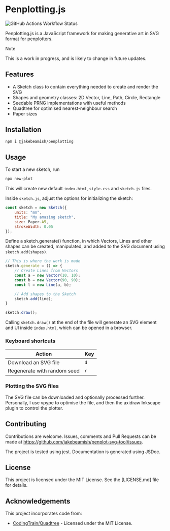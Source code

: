 # Penplotting.js

![GitHub Actions Workflow Status](https://img.shields.io/github/actions/workflow/status/jakebeamish/Penplotting.js/node.js.yml?style=flat&label=tests)

Penplotting.js is a JavaScript framework for making generative art in SVG format for penplotters.

> [!NOTE]
> This is a work in progress, and is likely to change in future updates.

## Features

- A Sketch class to contain everything needed to create and render the SVG
- Shapes and geometry classes: 2D Vector, Line, Path, Circle, Rectangle
- Seedable PRNG implementations with useful methods
- Quadtree for optimised nearest-neighbour search
- Paper sizes

## Installation

```sh
npm i @jakebeamish/penplotting
```

## Usage

To start a new sketch, run
```sh
npx new-plot
```
This will create new default `index.html`, `style.css` and `sketch.js` files.

Inside `sketch.js`, adjust the options for initializing the sketch:

```js
const sketch = new Sketch({
    units: "mm",
    title: "My amazing sketch",
    size: Paper.A5,
    strokeWidth: 0.05
});
```

Define a sketch.generate() function, in which Vectors, Lines and other shapes can be created, manipulated, and added to the SVG document using `sketch.add(shapes)`.

```js
// This is where the work is made
sketch.generate = () => {
    // Create Lines from Vectors
    const a = new Vector(10, 10);
    const b = new Vector(90, 90);
    const l = new Line(a, b);

    // Add shapes to the Sketch
    sketch.add(line);
}

sketch.draw();
```

Calling `sketch.draw()` at the end of the file will generate an SVG element and
UI inside `index.html`, which can be opened in a browser.

### Keyboard shortcuts
| Action | Key |
|-|-|
|Download an SVG file|`d`|
|Regenerate with random seed|`r`|

### Plotting the SVG files

The SVG file can be downloaded and optionally processed further.
Personally, I use vpype to optimise the file, and then the axidraw Inkscape plugin to control the plotter.

## Contributing

Contributions are welcome. Issues, comments and Pull Requests can be made at 
https://github.com/jakebeamish/penplot-svg-tool/issues.

The project is tested using jest. Documentation is generated using JSDoc.

## License
This project is licensed under the MIT License. See the [LICENSE.md] file for
details.

## Acknowledgements
This project incorporates code from:
- [CodingTrain/Quadtree](https://github.com/CodingTrain/Quadtree) - Licensed under the MIT License.

